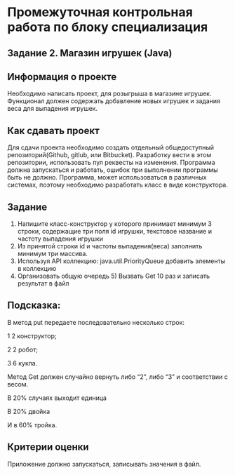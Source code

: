 # Промежуточная контрольная работа по блоку специализация

## Задание 2. Магазин игрушек (Java)

## Информация о проекте

Необходимо написать проект, для розыгрыша в магазине игрушек. Функционал
должен содержать добавление новых игрушек и задания веса для выпадения
игрушек.

## Как сдавать проект

Для сдачи проекта необходимо создать отдельный общедоступный
репозиторий(Github, gitlub, или Bitbucket). Разработку вести в этом
репозитории, использовать пул реквесты на изменения. Программа должна
запускаться и работать, ошибок при выполнении программы быть не должно.
Программа, может использоваться в различных системах, поэтому необходимо
разработать класс в виде конструктора.

## Задание

1. Напишите класс-конструктор у которого принимает минимум 3 строки,
   содержащие три поля id игрушки, текстовое название и частоту выпадения
   игрушки
2. Из принятой строки id и частоты выпадения(веса) заполнить минимум три
   массива.
3. Используя API коллекцию: java.util.PriorityQueue добавить элементы в
   коллекцию
4. Организовать общую очередь 5) Вызвать Get 10 раз и записать результат в
   файл

## Подсказка:

В метод put передаете последовательно несколько строк:

1 2 конструктор;

2 2 робот;

3 6 кукла.

Метод Get должен случайно вернуть либо “2”, либо “3” и соответствии с весом.

В 20% случаях выходит единица

В 20% двойка

И в 60% тройка.

## Критерии оценки

Приложение должно запускаться, записывать значения в файл.
